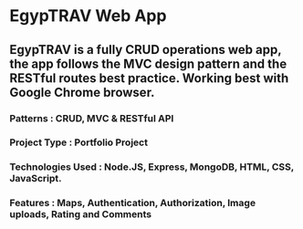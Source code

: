 # EgypTRAV Web App
## EgypTRAV is a fully CRUD operations web app, the app follows the MVC design pattern and the RESTful routes best practice. Working best with Google Chrome browser.

### Patterns : CRUD, MVC & RESTful API
### Project Type : Portfolio Project
### Technologies Used : Node.JS, Express, MongoDB, HTML, CSS, JavaScript.
### Features : Maps, Authentication, Authorization, Image uploads, Rating and Comments
